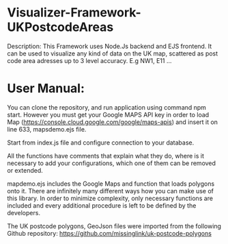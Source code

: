 # Visualizer-Framework-UKPostcodeAreas

Description:
This Framework uses Node.Js backend and EJS frontend. 
It can be used to visualize any kind of data on the UK map, scattered as post code area adresses up to 3 level accuracy.
E.g NW1, E11 ... 


# User Manual: 

You can clone the repository, and run application using command npm start. However you must get your Google MAPS API key in order to load Map (https://console.cloud.google.com/google/maps-apis) and insert it on line 633, mapsdemo.ejs file. 


Start from index.js file and configure connection to your database. 

All the functions have comments that explain what they do, where is it necessary to add your configurations, which one of them can be removed or extended.

mapdemo.ejs includes the Google Maps and function that loads polygons onto it. 
There are infinitely many different ways how you can make use of this library. In order to minimize complexity, only necessary functions are included and every additional procedure is left to be defined by the developers. 

The UK postcode polygons, GeoJson files were imported from the following Github repository: https://github.com/missinglink/uk-postcode-polygons

